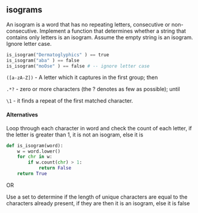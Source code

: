 ## isograms

An isogram is a word that has no repeating letters, consecutive or non-consecutive. Implement a function that determines whether a string that contains only letters is an isogram. Assume the empty string is an isogram. Ignore letter case.

```python
is_isogram("Dermatoglyphics" ) == true
is_isogram("aba" ) == false
is_isogram("moOse" ) == false # -- ignore letter case
```

`([a-zA-Z])` - A letter which it captures in the first group; then

`.*?` - zero or more characters (the ? denotes as few as possible); until

`\1` - it finds a repeat of the first matched character.

#### Alternatives

Loop through each character in word and check the count of each letter, if the letter is greater than 1, it is not an isogram,
else it is

```python
def is_isogram(word):
    w = word.lower()
    for chr in w:
        if w.count(chr) > 1:
            return False
    return True

```

OR

Use a set to determine if the length of unique characters are equal to the characters already present, if they are then it is an isogram, else it is false
